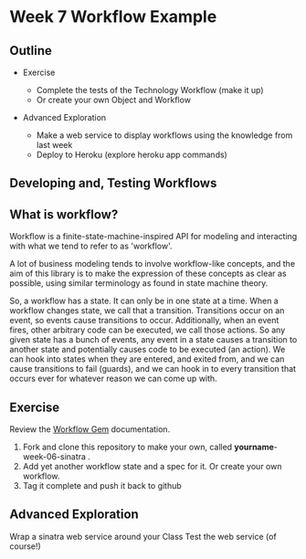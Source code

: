 # Week 7 Workflow Example

## Outline

* Exercise
  * Complete the tests of the Technology Workflow (make it up)
  * Or create your own Object and Workflow
  
* Advanced Exploration
  * Make a web service to display workflows using the knowledge from last week
  * Deploy to Heroku (explore heroku app commands)


## Developing and, Testing Workflows 

What is workflow?
-----------------

Workflow is a finite-state-machine-inspired API for modeling and
interacting with what we tend to refer to as 'workflow'.

A lot of business modeling tends to involve workflow-like concepts, and
the aim of this library is to make the expression of these concepts as
clear as possible, using similar terminology as found in state machine
theory.

So, a workflow has a state. It can only be in one state at a time. When
a workflow changes state, we call that a transition. Transitions occur
on an event, so events cause transitions to occur. Additionally, when an
event fires, other arbitrary code can be executed, we call those actions.
So any given state has a bunch of events, any event in a state causes a
transition to another state and potentially causes code to be executed
(an action). We can hook into states when they are entered, and exited
from, and we can cause transitions to fail (guards), and we can hook in
to every transition that occurs ever for whatever reason we can come up
with.


## Exercise

Review the [Workflow Gem](https://github.com/geekq/workflow) documentation.

1. Fork and clone this repository to make your own, called **yourname**-week-06-sinatra .
1. Add yet another workflow state and a spec for it. Or create your own workflow.
1. Tag it complete and push it back to github

## Advanced Exploration

Wrap a sinatra web service around your Class
Test the web service (of course!)


